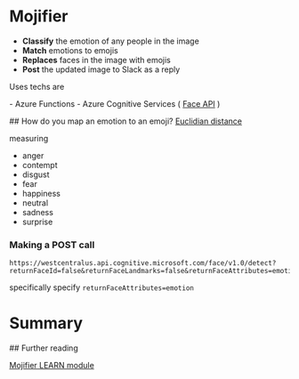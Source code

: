 # Mojifier

- **Classify** the emotion of any people in the image
- **Match** emotions to emojis
- **Replaces** faces in the image with emojis
- **Post** the updated image to Slack as a reply

Uses techs are

- Azure Functions
- Azure Cognitive Services ( [Face API](https://azure.microsoft.com/en-gb/services/cognitive-services/face/) )

## How do you map an emotion to an emoji?
[Euclidian distance](https://docs.microsoft.com/en-us/learn/advocates/replace-faces-with-emojis-matching-emotion/media/graph-2.png)

measuring 
- anger 
- contempt 
- disgust 
- fear 
- happiness 
- neutral
- sadness 
- surprise

### Making a POST call

```
https://westcentralus.api.cognitive.microsoft.com/face/v1.0/detect?returnFaceId=false&returnFaceLandmarks=false&returnFaceAttributes=emotion
```
specifically specify `returnFaceAttributes=emotion`

# Summary

## Further reading

[Mojifier LEARN module](https://docs.microsoft.com/en-us/learn/modules/replace-faces-with-emojis-matching-emotion/)